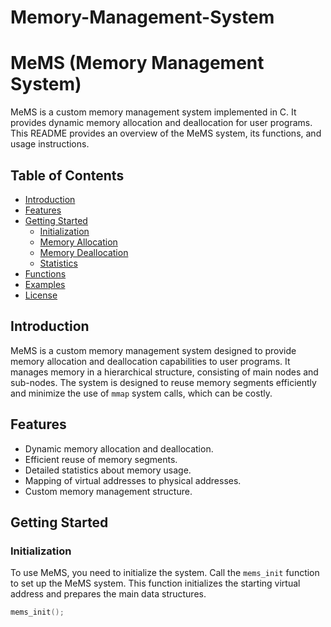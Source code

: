 # Memory-Management-System
# MeMS (Memory Management System)

MeMS is a custom memory management system implemented in C. It provides dynamic memory allocation and deallocation for user programs. This README provides an overview of the MeMS system, its functions, and usage instructions.

## Table of Contents

- [Introduction](#introduction)
- [Features](#features)
- [Getting Started](#getting-started)
  - [Initialization](#initialization)
  - [Memory Allocation](#memory-allocation)
  - [Memory Deallocation](#memory-deallocation)
  - [Statistics](#statistics)
- [Functions](#functions)
- [Examples](#examples)
- [License](#license)

## Introduction

MeMS is a custom memory management system designed to provide memory allocation and deallocation capabilities to user programs. It manages memory in a hierarchical structure, consisting of main nodes and sub-nodes. The system is designed to reuse memory segments efficiently and minimize the use of `mmap` system calls, which can be costly.

## Features

- Dynamic memory allocation and deallocation.
- Efficient reuse of memory segments.
- Detailed statistics about memory usage.
- Mapping of virtual addresses to physical addresses.
- Custom memory management structure.

## Getting Started

### Initialization

To use MeMS, you need to initialize the system. Call the `mems_init` function to set up the MeMS system. This function initializes the starting virtual address and prepares the main data structures.

```c
mems_init();
